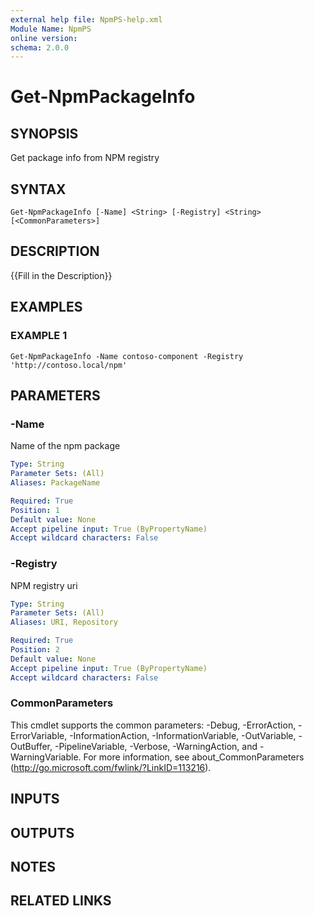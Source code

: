 ```yaml
---
external help file: NpmPS-help.xml
Module Name: NpmPS
online version:
schema: 2.0.0
---
```


# Get-NpmPackageInfo

## SYNOPSIS
Get package info from NPM registry

## SYNTAX

```
Get-NpmPackageInfo [-Name] <String> [-Registry] <String> [<CommonParameters>]
```

## DESCRIPTION
{{Fill in the Description}}

## EXAMPLES

### EXAMPLE 1
```
Get-NpmPackageInfo -Name contoso-component -Registry 'http://contoso.local/npm'
```

## PARAMETERS

### -Name
Name of the npm package

```yaml
Type: String
Parameter Sets: (All)
Aliases: PackageName

Required: True
Position: 1
Default value: None
Accept pipeline input: True (ByPropertyName)
Accept wildcard characters: False
```

### -Registry
NPM registry uri

```yaml
Type: String
Parameter Sets: (All)
Aliases: URI, Repository

Required: True
Position: 2
Default value: None
Accept pipeline input: True (ByPropertyName)
Accept wildcard characters: False
```

### CommonParameters
This cmdlet supports the common parameters: -Debug, -ErrorAction, -ErrorVariable, -InformationAction, -InformationVariable, -OutVariable, -OutBuffer, -PipelineVariable, -Verbose, -WarningAction, and -WarningVariable.
For more information, see about_CommonParameters (http://go.microsoft.com/fwlink/?LinkID=113216).

## INPUTS

## OUTPUTS

## NOTES

## RELATED LINKS
